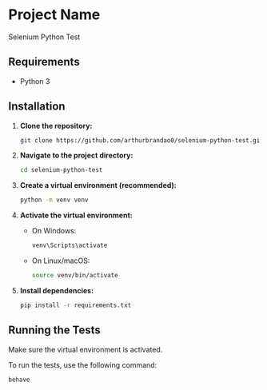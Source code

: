 # Project Name

Selenium Python Test

## Requirements

- Python 3

## Installation

1. **Clone the repository:**

    ```bash
    git clone https://github.com/arthurbrandao0/selenium-python-test.git
    ```

2. **Navigate to the project directory:**

    ```bash
    cd selenium-python-test
    ```

3. **Create a virtual environment (recommended):**

    ```bash
    python -m venv venv
    ```

4. **Activate the virtual environment:**

    - On Windows:

        ```bash
        venv\Scripts\activate
        ```

    - On Linux/macOS:

        ```bash
        source venv/bin/activate
        ```

5. **Install dependencies:**

    ```bash
    pip install -r requirements.txt
    ```

## Running the Tests

Make sure the virtual environment is activated.

To run the tests, use the following command:

```bash
behave
